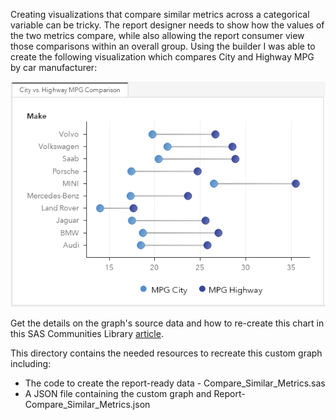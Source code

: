 Creating visualizations that compare similar metrics across a categorical variable can be tricky.  The report designer needs to show how the values of the two metrics compare, while also allowing the report consumer view those comparisons within an overall group.  Using the builder I was able to create the following visualization which compares City and Highway MPG by car manufacturer:

![](./compare_similar_metrics.png)

Get the details on the graph's source data and how to re-create this chart in this SAS Communities Library [article](https://communities.sas.com/t5/SAS-Communities-Library/Comparing-similar-metrics-using-SAS-Visual-Analytics-custom/ta-p/507005).

This directory contains the needed resources to recreate this custom graph including:
* The code to create the report-ready data - Compare_Similar_Metrics.sas
* A JSON file containing the custom graph and Report- Compare_Similar_Metrics.json


